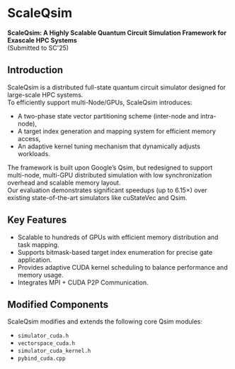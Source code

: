 # ScaleQsim
**ScaleQsim: A Highly Scalable Quantum Circuit Simulation Framework for Exascale HPC Systems**  
(Submitted to SC'25)

## Introduction
ScaleQsim is a distributed full-state quantum circuit simulator designed for large-scale HPC systems.  
To efficiently support multi-Node/GPUs, ScaleQsim introduces:
- A two-phase state vector partitioning scheme (inter-node and intra-node),
- A target index generation and mapping system for efficient memory access,
- An adaptive kernel tuning mechanism that dynamically adjusts workloads.

The framework is built upon Google’s Qsim, but redesigned to support multi-node, multi-GPU distributed simulation with low synchronization overhead and scalable memory layout.  
Our evaluation demonstrates significant speedups (up to 6.15×) over existing state-of-the-art simulators like cuStateVec and Qsim.

## Key Features
- Scalable to hundreds of GPUs with efficient memory distribution and task mapping.
- Supports bitmask-based target index enumeration for precise gate application.
- Provides adaptive CUDA kernel scheduling to balance performance and memory usage.
- Integrates MPI + CUDA P2P Communication.

## Modified Components
ScaleQsim modifies and extends the following core Qsim modules:
- `simulator_cuda.h`  
- `vectorspace_cuda.h`  
- `simulator_cuda_kernel.h`
- `pybind_cuda.cpp`
  
